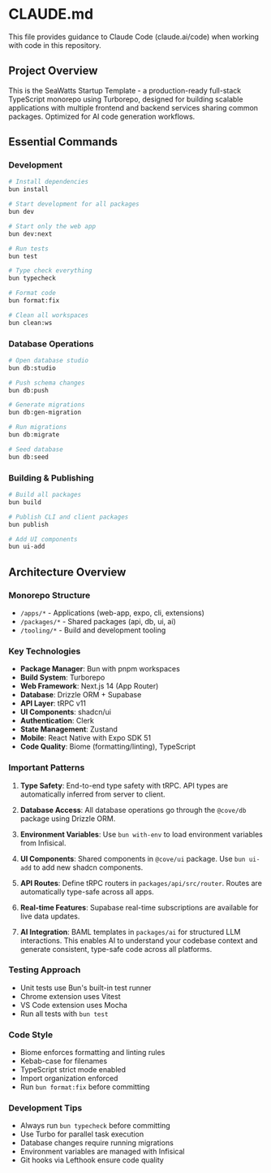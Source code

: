 # CLAUDE.md

This file provides guidance to Claude Code (claude.ai/code) when working with code in this repository.

## Project Overview

This is the SeaWatts Startup Template - a production-ready full-stack TypeScript monorepo using Turborepo, designed for building scalable applications with multiple frontend and backend services sharing common packages. Optimized for AI code generation workflows.

## Essential Commands

### Development
```bash
# Install dependencies
bun install

# Start development for all packages
bun dev

# Start only the web app
bun dev:next

# Run tests
bun test

# Type check everything
bun typecheck

# Format code
bun format:fix

# Clean all workspaces
bun clean:ws
```

### Database Operations
```bash
# Open database studio
bun db:studio

# Push schema changes
bun db:push

# Generate migrations
bun db:gen-migration

# Run migrations
bun db:migrate

# Seed database
bun db:seed
```

### Building & Publishing
```bash
# Build all packages
bun build

# Publish CLI and client packages
bun publish

# Add UI components
bun ui-add
```

## Architecture Overview

### Monorepo Structure
- `/apps/*` - Applications (web-app, expo, cli, extensions)
- `/packages/*` - Shared packages (api, db, ui, ai)
- `/tooling/*` - Build and development tooling

### Key Technologies
- **Package Manager**: Bun with pnpm workspaces
- **Build System**: Turborepo
- **Web Framework**: Next.js 14 (App Router)
- **Database**: Drizzle ORM + Supabase
- **API Layer**: tRPC v11
- **UI Components**: shadcn/ui
- **Authentication**: Clerk
- **State Management**: Zustand
- **Mobile**: React Native with Expo SDK 51
- **Code Quality**: Biome (formatting/linting), TypeScript

### Important Patterns

1. **Type Safety**: End-to-end type safety with tRPC. API types are automatically inferred from server to client.

2. **Database Access**: All database operations go through the `@cove/db` package using Drizzle ORM.

3. **Environment Variables**: Use `bun with-env` to load environment variables from Infisical.

4. **UI Components**: Shared components in `@cove/ui` package. Use `bun ui-add` to add new shadcn components.

5. **API Routes**: Define tRPC routers in `packages/api/src/router`. Routes are automatically type-safe across all apps.

6. **Real-time Features**: Supabase real-time subscriptions are available for live data updates.

7. **AI Integration**: BAML templates in `packages/ai` for structured LLM interactions. This enables AI to understand your codebase context and generate consistent, type-safe code across all platforms.

### Testing Approach
- Unit tests use Bun's built-in test runner
- Chrome extension uses Vitest
- VS Code extension uses Mocha
- Run all tests with `bun test`

### Code Style
- Biome enforces formatting and linting rules
- Kebab-case for filenames
- TypeScript strict mode enabled
- Import organization enforced
- Run `bun format:fix` before committing

### Development Tips
- Always run `bun typecheck` before committing
- Use Turbo for parallel task execution
- Database changes require running migrations
- Environment variables are managed with Infisical
- Git hooks via Lefthook ensure code quality